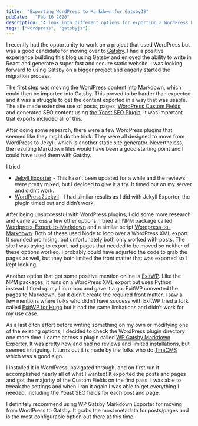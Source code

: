```yaml
---
title:  "Exporting WordPress to Markdown for GatsbyJS"
pubDate:   "Feb 16 2020"
description: "A look into different options for exporting a WordPress blog to Markdown / GatsbyJS."
tags: ["wordpress", "gatsbyjs"]
---
```


I recently had the opportunity to work on a project that used WordPress but was a good candidate for moving over to [Gatsby](https://www.gatsbyjs.org/ ). I had a positive experience building this blog using Gatsby and enjoyed the ability to write in React and generate a super fast and secure static website. I was looking forward to using Gatsby on a bigger project and eagerly started the migration process.

The first step was moving the WordPress content into Markdown, which could then be imported into Gatsby. This proved to be harder than expected and it was a struggle to get the content exported in a way that was usable. The site made extensive use of posts, pages, [WordPress Custom Fields](https://wordpress.org/support/article/custom-fields/ ), and generated SEO content using [the Yoast SEO Plugin](https://yoast.com/wordpress/plugins/seo). It was important that exports included all of this. 

After doing some research, there were a few WordPress plugins that seemed like they might do the trick. They were all designed to move from WordPress to Jekyll, which is another static site generator. Nevertheless, the resulting Markdown files would have been a good starting point and I could have used them with Gatsby. 

I tried:

* [Jekyll Exporter](https://wordpress.org/plugins/jekyll-exporter/) - This hasn’t been updated for a while and the reviews were pretty mixed, but I decided to give it a try. It timed out on my server and didn’t work.
* [WordPress2Jekyll](https://wordpress.org/plugins/wp2jekyll/) - I had similar results as I did with Jekyll Exporter, the plugin timed out and didn’t work.

After being unsuccessful with WordPress plugins, I did some more research and came across a few other options. I tried an NPM package called [Wordpress-Export-to-Markdown](https://www.npmjs.com/package/wordpress-export-to-markdown) and a similar script [Wordpress-to-Markdown](https://github.com/Swizec/wordpress-to-markdown ). Both of these used Node to loop over a WordPress XML export. It sounded promising, but unfortunately both only worked with posts. The site I was trying to export had pages that needed to be moved so neither of these options worked. I probably could have adjusted the code to grab the pages as well, but they both limited the front matter that was exported so I kept looking.

Another option that got some positive mention online is [ExitWP](https://github.com/thomasf/exitwp). Like the NPM packages, it runs on a WordPress XML export but uses Python instead. I fired up my Linux box and gave it a go. ExitWP converted the pages to Markdown, but it didn’t create the required front matter. I saw a few mentions where folks who didn’t have success with ExitWP tried a fork called [ExitWP for Hugo](https://github.com/wooni005/exitwp-for-hugo) but it had the same limitations and didn’t work for my use case.

As a last ditch effort before writing something on my own or modifying one of the existing options, I decided to check the WordPress plugin directory one more time. I came across a plugin called [WP Gatsby Markdown Exporter](https://wordpress.org/plugins/wp-gatsby-markdown-exporter/). It was pretty new and had no reviews and limited installations, but seemed intriguing. It turns out it is made by the folks who do [TinaCMS](https://tinacms.org/) which was a good sign. 

I installed it in WordPress, navigated through, and on first run it accomplished nearly all of what I wanted! It exported the posts and pages and got the majority of the Custom Fields on the first pass. I was able to tweak the settings and when I ran it again I was able to get everything I needed, including the Yoast SEO fields for each post and page.

I definitely recommend using WP Gatsby Markdown Exporter for moving from WordPress to Gatsby. It grabs the most metadata for posts/pages and is the most configurable option out there at this time. 